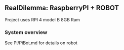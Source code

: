 ## RealDilemma: RaspberryPI + ROBOT
Project uses RPI 4 model B 8GB Ram

### System overview
See Pi/PiBot.md for details on robot